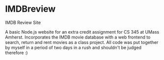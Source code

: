 IMDBreview
==========

IMDB Review Site

A basic Node.js website for an extra credit assignment for CS 345 at UMass Amherst.  Incorporates the IMDB movie database with a web frontend to search, return and rent movies as a class project.  All code was put together by myself in a period of two days in a rush and shouldn't be judged therefore :)
